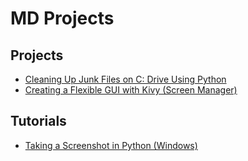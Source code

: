 # MD Projects

## Projects
- [Cleaning Up Junk Files on C: Drive Using Python](projects/project00.md)
- [Creating a Flexible GUI with Kivy (Screen Manager)](projects/project01.md)

## Tutorials
- [Taking a Screenshot in Python (Windows)](tutorials/tut00.md)
